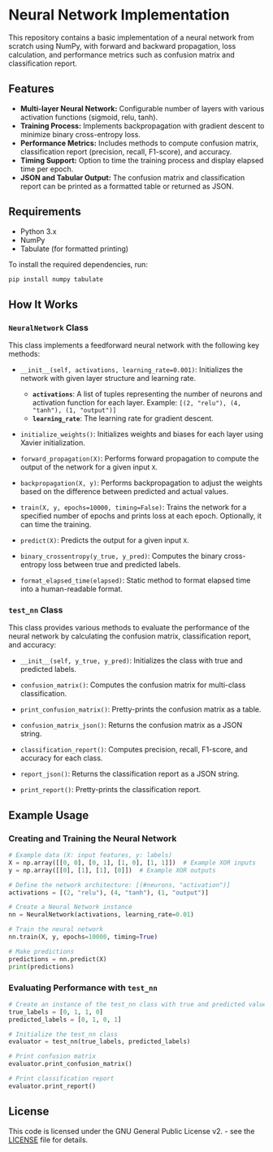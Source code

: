 # Neural Network Implementation

This repository contains a basic implementation of a neural network from scratch using NumPy, with forward and backward propagation, loss calculation, and performance metrics such as confusion matrix and classification report.

## Features

- **Multi-layer Neural Network:** Configurable number of layers with various activation functions (sigmoid, relu, tanh).
- **Training Process:** Implements backpropagation with gradient descent to minimize binary cross-entropy loss.
- **Performance Metrics:** Includes methods to compute confusion matrix, classification report (precision, recall, F1-score), and accuracy.
- **Timing Support:** Option to time the training process and display elapsed time per epoch.
- **JSON and Tabular Output:** The confusion matrix and classification report can be printed as a formatted table or returned as JSON.

## Requirements

- Python 3.x
- NumPy
- Tabulate (for formatted printing)

To install the required dependencies, run:

```bash
pip install numpy tabulate
```

## How It Works

### `NeuralNetwork` Class

This class implements a feedforward neural network with the following key methods:

- `__init__(self, activations, learning_rate=0.001)`: Initializes the network with given layer structure and learning rate.
  - **`activations`**: A list of tuples representing the number of neurons and activation function for each layer. Example: `[(2, "relu"), (4, "tanh"), (1, "output")]`
  - **`learning_rate`**: The learning rate for gradient descent.

- `initialize_weights()`: Initializes weights and biases for each layer using Xavier initialization.

- `forward_propagation(X)`: Performs forward propagation to compute the output of the network for a given input `X`.

- `backpropagation(X, y)`: Performs backpropagation to adjust the weights based on the difference between predicted and actual values.

- `train(X, y, epochs=10000, timing=False)`: Trains the network for a specified number of epochs and prints loss at each epoch. Optionally, it can time the training.

- `predict(X)`: Predicts the output for a given input `X`.

- `binary_crossentropy(y_true, y_pred)`: Computes the binary cross-entropy loss between true and predicted labels.

- `format_elapsed_time(elapsed)`: Static method to format elapsed time into a human-readable format.

### `test_nn` Class

This class provides various methods to evaluate the performance of the neural network by calculating the confusion matrix, classification report, and accuracy:

- `__init__(self, y_true, y_pred)`: Initializes the class with true and predicted labels.
  
- `confusion_matrix()`: Computes the confusion matrix for multi-class classification.

- `print_confusion_matrix()`: Pretty-prints the confusion matrix as a table.

- `confusion_matrix_json()`: Returns the confusion matrix as a JSON string.

- `classification_report()`: Computes precision, recall, F1-score, and accuracy for each class.

- `report_json()`: Returns the classification report as a JSON string.

- `print_report()`: Pretty-prints the classification report.

## Example Usage

### Creating and Training the Neural Network

```python
# Example data (X: input features, y: labels)
X = np.array([[0, 0], [0, 1], [1, 0], [1, 1]])  # Example XOR inputs
y = np.array([[0], [1], [1], [0]])  # Example XOR outputs

# Define the network architecture: [(#neurons, "activation")]
activations = [(2, "relu"), (4, "tanh"), (1, "output")]

# Create a Neural Network instance
nn = NeuralNetwork(activations, learning_rate=0.01)

# Train the neural network
nn.train(X, y, epochs=10000, timing=True)

# Make predictions
predictions = nn.predict(X)
print(predictions)
```

### Evaluating Performance with `test_nn`

```python
# Create an instance of the test_nn class with true and predicted values
true_labels = [0, 1, 1, 0]
predicted_labels = [0, 1, 0, 1]

# Initialize the test_nn class
evaluator = test_nn(true_labels, predicted_labels)

# Print confusion matrix
evaluator.print_confusion_matrix()

# Print classification report
evaluator.print_report()
```

## License

This code is licensed under the GNU General Public License v2. - see the [LICENSE](LICENSE) file for details.

